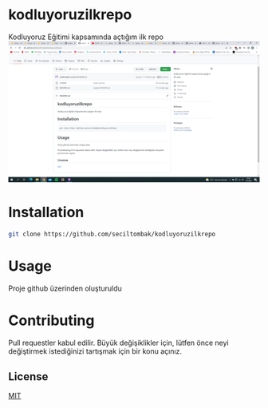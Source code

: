 # kodluyoruzilkrepo
Kodluyoruz Eğitimi kapsamında açtığım ilk repo
![github](Adsız.png)
# Installation
```bash
git clone https://github.com/seciltombak/kodluyoruzilkrepo
```
# Usage 
Proje github üzerinden oluşturuldu

# Contributing
Pull requestler kabul edilir. Büyük değişiklikler için, lütfen önce neyi değiştirmek istediğinizi tartışmak için bir konu açınız.
## License
[MIT](https://choosealicense.com/licenses/mit/)
